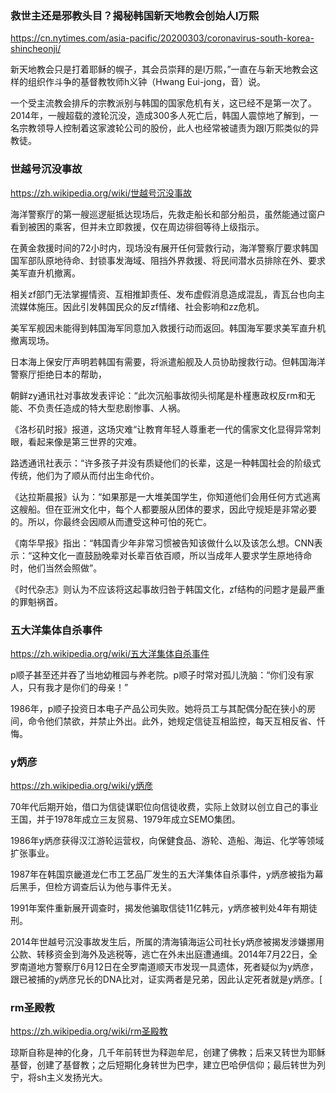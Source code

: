 ### 救世主还是邪教头目？揭秘韩国新天地教会创始人l万熙
https://cn.nytimes.com/asia-pacific/20200303/coronavirus-south-korea-shincheonji/

新天地教会只是打着耶稣的幌子，其会员崇拜的是l万熙，”一直在与新天地教会这样的组织作斗争的基督教牧师h义钟（Hwang Eui-jong，音）说。

一个受主流教会排斥的宗教派别与韩国的国家危机有关，这已经不是第一次了。2014年，一艘超载的渡轮沉没，造成300多人死亡后，韩国人震惊地了解到，一名宗教领导人控制着这家渡轮公司的股份，此人也经常被谴责为跟l万熙类似的异教徒。

### 世越号沉没事故
https://zh.wikipedia.org/wiki/世越号沉没事故

海洋警察厅的第一艘巡逻艇抵达现场后，先救走船长和部分船员，虽然能通过窗户看到被困的乘客，但并未立即救援，仅在周边徘徊等待上级指示。

在黄金救援时间的72小时内，现场没有展开任何营救行动，海洋警察厅要求韩国国军部队原地待命、封锁事发海域、阻挡外界救援、将民间潜水员排除在外、要求美军直升机撤离。

相关zf部门无法掌握情资、互相推卸责任、发布虚假消息造成混乱，青瓦台也向主流媒体施压。因此引发韩国民众的反zf情绪、社会影响和zz危机。

美军军舰因未能得到韩国海军同意加入救援行动而返回。韩国海军要求美军直升机撤离现场。

日本海上保安厅声明若韩国有需要，将派遣船舰及人员协助搜救行动。但韩国海洋警察厅拒绝日本的帮助，

朝鲜zy通讯社对事故发表评论：“此次沉船事故彻头彻尾是朴槿惠政权反rm和无能、不负责任造成的特大型悲剧惨事、人祸。

《洛杉矶时报》报道，这场灾难“让教育年轻人尊重老一代的儒家文化显得异常刺眼，看起来像是第三世界的灾难。

路透通讯社表示：“许多孩子并没有质疑他们的长辈，这是一种韩国社会的阶级式传统，他们为了顺从而付出生命代价。

《达拉斯晨报》认为：“如果那是一大堆美国学生，你知道他们会用任何方式逃离这艘船。但在亚洲文化中，每个人都要服从团体的要求，因此守规矩是非常必要的。所以，你最终会因顺从而遭受这种可怕的死亡。

《南华早报》指出：“韩国青少年非常习惯被告知该做什么以及该怎么想。CNN表示：“这种文化一直鼓励晚辈对长辈百依百顺，所以当成年人要求学生原地待命时，他们当然会照做”。

《时代杂志》则认为不应该将这起事故归咎于韩国文化，zf结构的问题才是最严重的罪魁祸首。
### 五大洋集体自杀事件
https://zh.wikipedia.org/wiki/五大洋集体自杀事件

p顺子甚至还并吞了当地幼稚园与养老院。p顺子时常对孤儿洗脑：“你们没有家人，只有我才是你们的母亲！”

1986年，p顺子投资日本电子产品公司失败。她将员工与其配偶分配在狭小的房间，命令他们禁欲，并禁止外出。此外，她规定信徒互相监控，每天互相反省、忏悔。

### y炳彦
https://zh.wikipedia.org/wiki/y炳彦

70年代后期开始，借口为信徒谋职位向信徒收费，实际上敛财以创立自己的事业王国，并于1978年成立三友贸易、1979年成立SEMO集团。

1986年y炳彦获得汉江游轮运营权，向保健食品、游轮、造船、海运、化学等领域扩张事业。

1987年在韩国京畿道龙仁市工艺品厂发生的五大洋集体自杀事件，y炳彦被指为幕后黑手，但检方调查后认为他与事件无关。

1991年案件重新展开调查时，揭发他骗取信徒11亿韩元，y炳彦被判处4年有期徒刑。

2014年世越号沉没事故发生后，所属的清海镇海运公司社长y炳彦被揭发涉嫌挪用公款、转移资金到海外及逃税等，逃亡在外未出庭遭通缉。2014年7月22日，全罗南道地方警察厅6月12日在全罗南道顺天市发现一具遗体，死者疑似为y炳彦，跟已被捕的y炳彦兄长的DNA比对，证实两者是兄弟，因此认定死者就是y炳彦。[

### rm圣殿教
https://zh.wikipedia.org/wiki/rm圣殿教

琼斯自称是神的化身，几千年前转世为释迦牟尼，创建了佛教；后来又转世为耶稣基督，创建了基督教；之后短期化身转世为巴孛，建立巴哈伊信仰；最后转世为列宁，将sh主义发扬光大。
